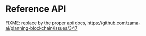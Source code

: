# Reference API

FIXME: replace by the proper api docs, https://github.com/zama-ai/planning-blockchain/issues/347
